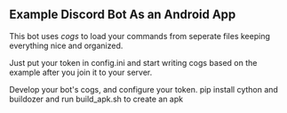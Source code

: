 ## Example Discord Bot As an Android App

This bot uses *cogs* to load your commands from seperate files keeping everything nice and organized.

Just put your token in config.ini and start writing cogs based on the example after you join it to your server.

Develop your bot's cogs, and configure your token. pip install cython and buildozer and run build_apk.sh to create an apk